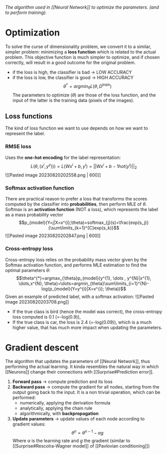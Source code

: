 _The algorithm used in [[Neural Network]] to optimize the parameters. (and to perform training)._
# Optimization
To solve the curse of dimensionality problem, we convert it to a similar, simpler problem: minimizing a **loss function** which is related to the actual problem.
This objective function is much simpler to optimize, and if chosen correctly, will result in a good outcome for the original problem.
- if the loss is high, the classifier is bad -> LOW ACCURACY
- if the loss is low, the classifier is good -> HIGH ACCURACY
$$\theta^*=argmin_{\theta}L(\theta,D^{train})$$
The parameters to optimize ($\theta$) are those of the loss function, and the input of the latter is the training data (pixels of the images).
## Loss functions
The kind of loss function we want to use depends on how we want to represent the label.
### RMSE loss
Uses the **one-hot encoding** for the label representation:
$$L(\theta,(x^i,y^y)))=L(Wx^{i}+b, y^i)=||Wx^{i}+b-1hot(y^i)||_2$$
![[Pasted image 20230820202558.png | 600]]

### Softmax activation function
There are practical reason to prefer a loss that transforms the scores computed by the classifier into **probabilities**, then perform MLE of $\theta$.
Softmax is an **activation function** (NOT a loss), which represents the label as a mass probability vector
$$p_{model}(Y=j|X=x^{i};\theta)=softmax_{j}(s)=\frac{exp(s_j)}{\sum\limits_{k=1}^{C}exp(s_k)}$$
![[Pasted image 20230820202847.png | 600]]
### Cross-entropy loss
Cross-entropy loss relies on the probability mass vector given by the Softmax activation function, and performs MLE estimation to find the optimal parameters $\theta$:
$$\theta^{*}=argmax_{\theta}p_{model}(y^{1}, \dots , y^{N}|x^{1}, \dots,x^{N}, \theta)=\dots=argmin_{theta}\sum\limits_{i=1}^{N}-log(p_{model}(Y=y^{i}|X=x^{i}; \theta))$$
Given an example of predicted label, with a softmax activation:
![[Pasted image 20230820203708.png]]
- If the true class is bird (hence the model was correct), the cross-entropy loss computed is 0.1 (=-log(0.9)),
- If the true class is car, the loss is 2.4 (=-log(0.09)), which is a much higher value, that has much more impact when updating the parameters.

# Gradient descent
The algorithm that updates the parameters of [[Neural Network]], thus performing the actual learning. 
It kinda resembles the natural way in which [[Neurons]] change their connections with [[Surprise#Prediction error]].

1. **Forward pass** -> compute prediction and its loss
2. **Backward pass** -> compute the gradient for all nodes, starting from the output going back to the input.
	It is a non trivial operation, which can be performed:
	- numerically, applying the derivation formula
	- analytically, applying the chain rule 
	- algorithmically, with **backpropagation**
1. **Update parameters** -> update values of each node according to gradient values: $$\theta^{n}=\theta^{n-1}-\alpha g$$Where $\alpha$ is the learning rate and $g$ the gradient (similar to [[Surprise#Rescolra-Wagner model]] of [[Pavlovian conditioning]])